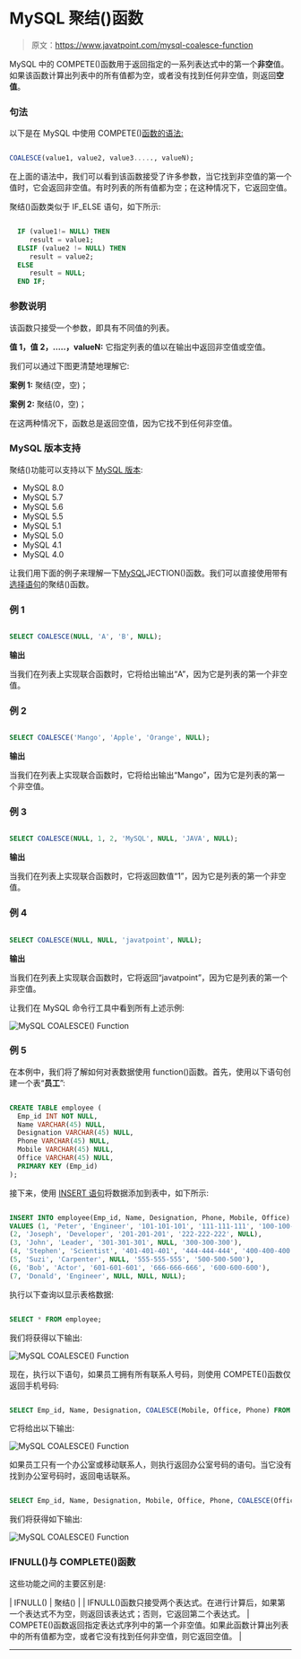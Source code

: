 # MySQL 聚结()函数

> 原文：<https://www.javatpoint.com/mysql-coalesce-function>

MySQL 中的 COMPETE()函数用于返回指定的一系列表达式中的第一个**非空**值。如果该函数计算出列表中的所有值都为空，或者没有找到任何非空值，则返回**空值**。

### 句法

以下是在 MySQL 中使用 COMPETE()[函数的语法:](https://www.javatpoint.com/mysql-functions)

```sql

COALESCE(value1, value2, value3....., valueN);

```

在上面的语法中，我们可以看到该函数接受了许多参数，当它找到非空值的第一个值时，它会返回非空值。有时列表的所有值都为空；在这种情况下，它返回空值。

聚结()函数类似于 IF_ELSE 语句，如下所示:

```sql

  IF (value1!= NULL) THEN
     result = value1;
  ELSIF (value2 != NULL) THEN
     result = value2;
  ELSE
     result = NULL;
  END IF;

```

### 参数说明

该函数只接受一个参数，即具有不同值的列表。

**值 1，值 2，…..，valueN:** 它指定列表的值以在输出中返回非空值或空值。

我们可以通过下图更清楚地理解它:

**案例 1:** 聚结(空，空)；

**案例 2:** 聚结(0，空)；

在这两种情况下，函数总是返回空值，因为它找不到任何非空值。

### MySQL 版本支持

聚结()功能可以支持以下 [MySQL 版本](https://www.javatpoint.com/mysql-versions):

*   MySQL 8.0
*   MySQL 5.7
*   MySQL 5.6
*   MySQL 5.5
*   MySQL 5.1
*   MySQL 5.0
*   MySQL 4.1
*   MySQL 4.0

让我们用下面的例子来理解一下[MySQL](https://www.javatpoint.com/mysql-tutorial)JECTION()函数。我们可以直接使用带有[选择语句](https://www.javatpoint.com/mysql-select)的聚结()函数。

### 例 1

```sql

SELECT COALESCE(NULL, 'A', 'B', NULL); 

```

**输出**

当我们在列表上实现联合函数时，它将给出输出“A”，因为它是列表的第一个非空值。

### 例 2

```sql

SELECT COALESCE('Mango', 'Apple', 'Orange', NULL);

```

**输出**

当我们在列表上实现联合函数时，它将给出输出“Mango”，因为它是列表的第一个非空值。

### 例 3

```sql

SELECT COALESCE(NULL, 1, 2, 'MySQL', NULL, 'JAVA', NULL); 

```

**输出**

当我们在列表上实现联合函数时，它将返回数值“1”，因为它是列表的第一个非空值。

### 例 4

```sql

SELECT COALESCE(NULL, NULL, 'javatpoint', NULL); 

```

**输出**

当我们在列表上实现联合函数时，它将返回“javatpoint”，因为它是列表的第一个非空值。

让我们在 MySQL 命令行工具中看到所有上述示例:

![MySQL COALESCE() Function](img/4bc8bacb96b1d7b45fdbd1831a5125b7.png)

### 例 5

在本例中，我们将了解如何对表数据使用 function()函数。首先，使用以下语句创建一个表“**员工**”:

```sql

CREATE TABLE employee (
  Emp_id INT NOT NULL,
  Name VARCHAR(45) NULL,
  Designation VARCHAR(45) NULL,
  Phone VARCHAR(45) NULL,
  Mobile VARCHAR(45) NULL,
  Office VARCHAR(45) NULL,
  PRIMARY KEY (Emp_id)
);

```

接下来，使用 [INSERT 语句](https://www.javatpoint.com/mysql-insert)将数据添加到表中，如下所示:

```sql

INSERT INTO employee(Emp_id, Name, Designation, Phone, Mobile, Office) 
VALUES (1, 'Peter', 'Engineer', '101-101-101', '111-111-111', '100-100-100'),
(2, 'Joseph', 'Developer', '201-201-201', '222-222-222', NULL),
(3, 'John', 'Leader', '301-301-301', NULL, '300-300-300'),
(4, 'Stephen', 'Scientist', '401-401-401', '444-444-444', '400-400-400'),
(5, 'Suzi', 'Carpenter', NULL, '555-555-555', '500-500-500'),
(6, 'Bob', 'Actor', '601-601-601', '666-666-666', '600-600-600'),
(7, 'Donald', 'Engineer', NULL, NULL, NULL);

```

执行以下查询以显示表格数据:

```sql

SELECT * FROM employee;

```

我们将获得以下输出:

![MySQL COALESCE() Function](img/afa77e8a01370d1da042c4364a04f625.png)

现在，执行以下语句，如果员工拥有所有联系人号码，则使用 COMPETE()函数仅返回手机号码:

```sql

SELECT Emp_id, Name, Designation, COALESCE(Mobile, Office, Phone) FROM employee;

```

它将给出以下输出:

![MySQL COALESCE() Function](img/3cf459ee3ab1a21683be0b05d2a311e3.png)

如果员工只有一个办公室或移动联系人，则执行返回办公室号码的语句。当它没有找到办公室号码时，返回电话联系。

```sql

SELECT Emp_id, Name, Designation, Mobile, Office, Phone, COALESCE(Office, Mobile) FROM employee;

```

我们将获得如下输出:

![MySQL COALESCE() Function](img/73298e980b03b999b07f3284043bb253.png)

### IFNULL()与 COMPLETE()函数

这些功能之间的主要区别是:

| IFNULL() | 聚结() |
| IFNULL()函数只接受两个表达式。在进行计算后，如果第一个表达式不为空，则返回该表达式；否则，它返回第二个表达式。 | COMPETE()函数返回指定表达式序列中的第一个非空值。如果此函数计算出列表中的所有值都为空，或者它没有找到任何非空值，则它返回空值。 |

* * *